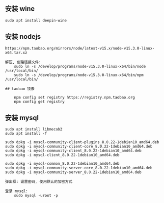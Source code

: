 ## 安装 wine

    sudo apt install deepin-wine

## 安装 nodejs

    https://npm.taobao.org/mirrors/node/latest-v15.x/node-v15.3.0-linux-x64.tar.xz

    解压, 创建链接文件:
        sudo ln -s /develop/programs/node-v15.3.0-linux-x64/bin/node /usr/local/bin/
        sudo ln -s /develop/programs/node-v15.3.0-linux-x64/bin/npm /usr/local/bin/

    ## taobao 镜像

        npm config set registry https://registry.npm.taobao.org
        npm config get registry

## 安装 mysql

    sudo apt install libmecab2
    sudo apt install -f

    sudo dpkg -i mysql-community-client-plugins_8.0.22-1debian10_amd64.deb
    sudo dpkg -i mysql-community-client-core_8.0.22-1debian10_amd64.deb
    sudo dpkg -i mysql-community-client_8.0.22-1debian10_amd64.deb
    sudo dpkg -i mysql-client_8.0.22-1debian10_amd64.deb

    sudo dpkg -i mysql-common_8.0.22-1debian10_amd64.deb
    sudo dpkg -i mysql-community-server-core_8.0.22-1debian10_amd64.deb
    sudo dpkg -i mysql-community-server_8.0.22-1debian10_amd64.deb

    弹出框: 设置密码, 使用默认的加密方式

    登录 mysql:
        sudo mysql -uroot -p
